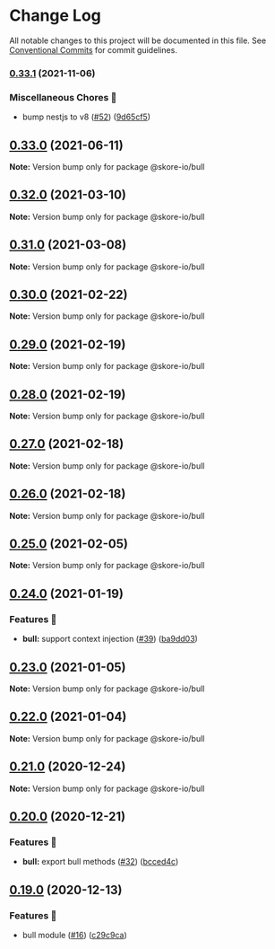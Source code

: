 # Change Log

All notable changes to this project will be documented in this file.
See [Conventional Commits](https://conventionalcommits.org) for commit guidelines.

### [0.33.1](https://github.com/skore-io/nestjs-extensions/compare/v0.33.0...v0.33.1) (2021-11-06)


### Miscellaneous Chores 🧰

* bump nestjs to v8 ([#52](https://github.com/skore-io/nestjs-extensions/issues/52)) ([9d65cf5](https://github.com/skore-io/nestjs-extensions/commit/9d65cf5aa145a1b95c47643c83669636260c48a1))



## [0.33.0](https://github.com/skore-io/nestjs-extensions/compare/v0.32.0...v0.33.0) (2021-06-11)

**Note:** Version bump only for package @skore-io/bull





## [0.32.0](https://github.com/skore-io/nestjs-extensions/compare/v0.31.0...v0.32.0) (2021-03-10)

**Note:** Version bump only for package @skore-io/bull





## [0.31.0](https://github.com/skore-io/nestjs-extensions/compare/v0.30.0...v0.31.0) (2021-03-08)

**Note:** Version bump only for package @skore-io/bull





## [0.30.0](https://github.com/skore-io/nestjs-extensions/compare/v0.29.0...v0.30.0) (2021-02-22)

**Note:** Version bump only for package @skore-io/bull





## [0.29.0](https://github.com/skore-io/nestjs-extensions/compare/v0.28.0...v0.29.0) (2021-02-19)

**Note:** Version bump only for package @skore-io/bull





## [0.28.0](https://github.com/skore-io/nestjs-extensions/compare/v0.27.1...v0.28.0) (2021-02-19)

**Note:** Version bump only for package @skore-io/bull





## [0.27.0](https://github.com/skore-io/nestjs-extensions/compare/v0.26.0...v0.27.0) (2021-02-18)

**Note:** Version bump only for package @skore-io/bull





## [0.26.0](https://github.com/skore-io/nestjs-extensions/compare/v0.25.1...v0.26.0) (2021-02-18)

**Note:** Version bump only for package @skore-io/bull





## [0.25.0](https://github.com/skore-io/nestjs-extensions/compare/v0.24.0...v0.25.0) (2021-02-05)

**Note:** Version bump only for package @skore-io/bull





## [0.24.0](https://github.com/skore-io/nestjs-extensions/compare/v0.23.5...v0.24.0) (2021-01-19)


### Features 🚀

* **bull:** support context injection ([#39](https://github.com/skore-io/nestjs-extensions/issues/39)) ([ba9dd03](https://github.com/skore-io/nestjs-extensions/commit/ba9dd038df1938a7d1d05784fc708a1c42ba0597))



## [0.23.0](https://github.com/skore-io/nestjs-extensions/compare/v0.22.0...v0.23.0) (2021-01-05)

**Note:** Version bump only for package @skore-io/bull





## [0.22.0](https://github.com/skore-io/nestjs-extensions/compare/v0.21.0...v0.22.0) (2021-01-04)

**Note:** Version bump only for package @skore-io/bull





## [0.21.0](https://github.com/skore-io/nestjs-extensions/compare/v0.20.0...v0.21.0) (2020-12-24)

**Note:** Version bump only for package @skore-io/bull





## [0.20.0](https://github.com/skore-io/nestjs-extensions/compare/v0.19.0...v0.20.0) (2020-12-21)


### Features 🚀

* **bull:** export bull methods ([#32](https://github.com/skore-io/nestjs-extensions/issues/32)) ([bcced4c](https://github.com/skore-io/nestjs-extensions/commit/bcced4cb367a6a067539640cd36946f8a9bf2ee5))



## [0.19.0](https://github.com/skore-io/nestjs-extensions/compare/v0.18.1...v0.19.0) (2020-12-13)


### Features 🚀

* bull module ([#16](https://github.com/skore-io/nestjs-extensions/issues/16)) ([c29c9ca](https://github.com/skore-io/nestjs-extensions/commit/c29c9ca9e96e39eb2aa61f9325cf39dcd52b0415))
